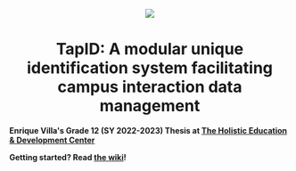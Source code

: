 <p align="center">
<img src="https://i.imgur.com/NnMnbWd.png"/>
</p>

<h1 align="center"><strong>
TapID: A modular unique identification system facilitating campus interaction data management
</h1>

Enrique Villa's Grade 12 (SY 2022-2023) Thesis at [The Holistic Education & Development Center](https://hedcen.education)

Getting started? Read [the wiki](https://github.com/iggyvilla/TapID/wiki)!
